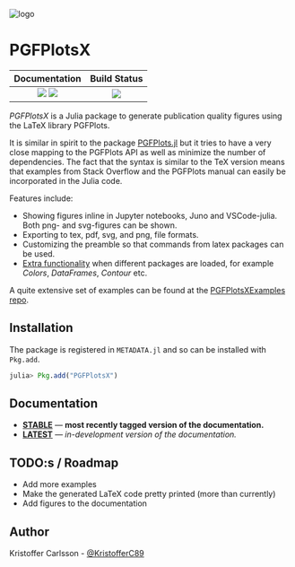 ![logo](https://cloud.githubusercontent.com/assets/1282691/26038394/c1886afe-3907-11e7-8027-213d36bc011a.png)

# PGFPlotsX

| **Documentation**                                                               | **Build Status**                                                                                |
|:-------------------------------------------------------------------------------:|:-----------------------------------------------------------------------------------------------:|
| [![][docs-stable-img]][docs-stable-url] [![][docs-latest-img]][docs-latest-url] | [![][travis-img]][travis-url] |


*PGFPlotsX* is a Julia package to generate publication quality figures using the LaTeX library PGFPlots.

It is similar in spirit to the package [PGFPlots.jl](https://github.com/sisl/PGFPlots.jl) but it
tries to have a very close mapping to the PGFPlots API as well as minimize the number of dependencies.
The fact that the syntax is similar to the TeX version means that examples from Stack Overflow and the PGFPlots manual can
easily be incorporated in the Julia code.

Features include:

* Showing figures inline in Jupyter notebooks, Juno and VSCode-julia. Both png- and svg-figures can be shown.
* Exporting to tex, pdf, svg, and png, file formats.
* Customizing the preamble so that commands from latex packages can be used.
* [Extra functionality](https://github.com/KristofferC/PGFPlotsXExamples/blob/master/examples/custom_types.ipynb) when different packages are loaded, for example *Colors*, *DataFrames*, *Contour* etc.

A quite extensive set of examples can be found at the [PGFPlotsXExamples repo](https://github.com/KristofferC/PGFPlotsXExamples).

## Installation

The package is registered in `METADATA.jl` and so can be installed with `Pkg.add`.

```julia
julia> Pkg.add("PGFPlotsX")
```

## Documentation

- [**STABLE**][docs-stable-url] &mdash; **most recently tagged version of the documentation.**
- [**LATEST**][docs-latest-url] &mdash; *in-development version of the documentation.*


## TODO:s / Roadmap

* Add more examples
* Make the generated LaTeX code pretty printed (more than currently)
* Add figures to the documentation

## Author

Kristoffer Carlsson - [@KristofferC89](https://github.com/KristofferC/)


[docs-latest-img]: https://img.shields.io/badge/docs-latest-blue.svg
[docs-latest-url]: https://kristofferc.github.io/PGFPlotsX.jl/latest/

[docs-stable-img]: https://img.shields.io/badge/docs-stable-blue.svg
[docs-stable-url]: https://kristofferc.github.io/PGFPlotsX.jl/stable

[travis-img]: https://travis-ci.org/KristofferC/PGFPlotsX.jl.svg?branch=master
[travis-url]: https://travis-ci.org/KristofferC/PGFPlotsX.jl

[issues-url]: https://github.com/KristofferC/PGFPlotsX.jl/issues
